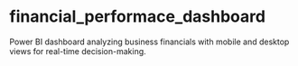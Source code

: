 # financial_performace_dashboard
Power BI dashboard analyzing business financials with mobile and desktop views for real-time decision-making.
